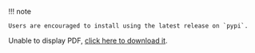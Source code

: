 !!! note

    Users are encouraged to install using the latest release on `pypi`.

<object data="../quick-start-guide.pdf" type="application/pdf" width="100%" height="1000px">
  <p>Unable to display PDF, <a href="../quick-start-guide.pdf">click here to download it</a>.</p>
</object>

